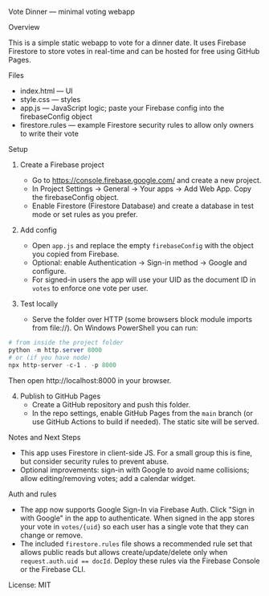 Vote Dinner — minimal voting webapp

Overview

This is a simple static webapp to vote for a dinner date. It uses Firebase Firestore to store votes in real-time and can be hosted for free using GitHub Pages.

Files

- index.html — UI
- style.css — styles
- app.js — JavaScript logic; paste your Firebase config into the firebaseConfig object
 - firestore.rules — example Firestore security rules to allow only owners to write their vote

Setup

1. Create a Firebase project
   - Go to https://console.firebase.google.com/ and create a new project.
   - In Project Settings -> General -> Your apps -> Add Web App. Copy the firebaseConfig object.
   - Enable Firestore (Firestore Database) and create a database in test mode or set rules as you prefer.

2. Add config
   - Open `app.js` and replace the empty `firebaseConfig` with the object you copied from Firebase.
   - Optional: enable Authentication -> Sign-in method -> Google and configure.
   - For signed-in users the app will use your UID as the document ID in `votes` to enforce one vote per user.

3. Test locally
   - Serve the folder over HTTP (some browsers block module imports from file://). On Windows PowerShell you can run:

```powershell
# from inside the project folder
python -m http.server 8000
# or (if you have node)
npx http-server -c-1 . -p 8000
```

Then open http://localhost:8000 in your browser.

4. Publish to GitHub Pages
   - Create a GitHub repository and push this folder.
   - In the repo settings, enable GitHub Pages from the `main` branch (or use GitHub Actions to build if needed). The static site will be served.

Notes and Next Steps

- This app uses Firestore in client-side JS. For a small group this is fine, but consider security rules to prevent abuse.
- Optional improvements: sign-in with Google to avoid name collisions; allow editing/removing votes; add a calendar widget.

Auth and rules

- The app now supports Google Sign-In via Firebase Auth. Click "Sign in with Google" in the app to authenticate. When signed in the app stores your vote in `votes/{uid}` so each user has a single vote that they can change or remove.
- The included `firestore.rules` file shows a recommended rule set that allows public reads but allows create/update/delete only when `request.auth.uid == docId`. Deploy these rules via the Firebase Console or the Firebase CLI.

License: MIT
